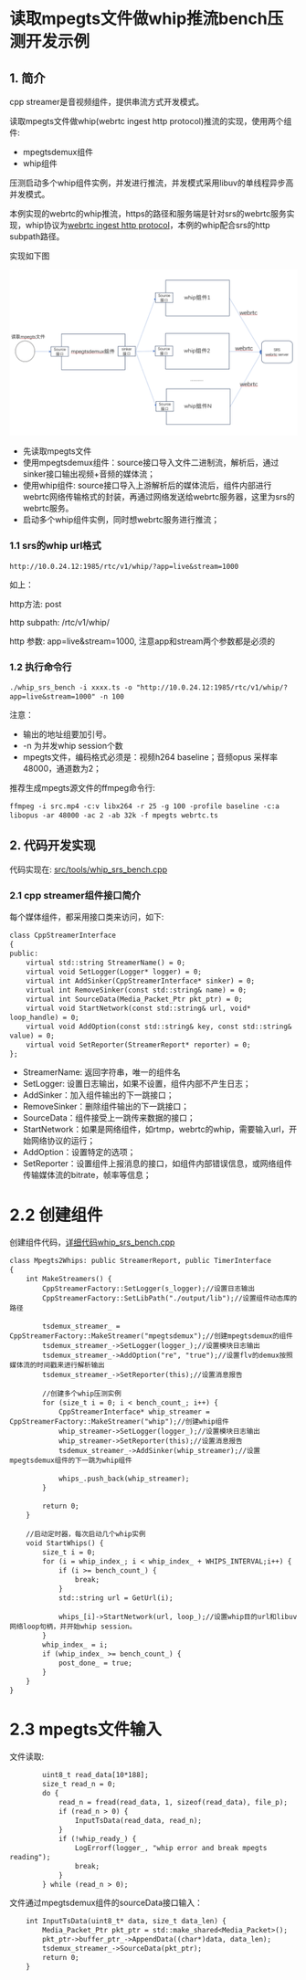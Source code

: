 # 读取mpegts文件做whip推流bench压测开发示例
## 1. 简介
cpp streamer是音视频组件，提供串流方式开发模式。

读取mpegts文件做whip(webrtc ingest http protocol)推流的实现，使用两个组件:
* mpegtsdemux组件
* whip组件

压测启动多个whip组件实例，并发进行推流，并发模式采用libuv的单线程异步高并发模式。

本例实现的webrtc的whip推流，https的路径和服务端是针对srs的webrtc服务实现，whip协议为[webrtc ingest http protocol](https://www.ietf.org/archive/id/draft-ietf-wish-whip-08.txt)，本例的whip配合srs的http subpath路径。

实现如下图

![cpp_stream exampe1](imgs/mpegts2whip_srs_bench.png)

* 先读取mpegts文件
* 使用mpegtsdemux组件：source接口导入文件二进制流，解析后，通过sinker接口输出视频+音频的媒体流；
* 使用whip组件: source接口导入上游解析后的媒体流后，组件内部进行webrtc网络传输格式的封装，再通过网络发送给webrtc服务器，这里为srs的webrtc服务。
* 启动多个whip组件实例，同时想webrtc服务进行推流；

### 1.1 srs的whip url格式
```
http://10.0.24.12:1985/rtc/v1/whip/?app=live&stream=1000
```
如上：

http方法: post

http subpath: /rtc/v1/whip/

http 参数: app=live&stream=1000, 注意app和stream两个参数都是必须的

### 1.2 执行命令行
```
./whip_srs_bench -i xxxx.ts -o "http://10.0.24.12:1985/rtc/v1/whip/?app=live&stream=1000" -n 100
```

注意：
* 输出的地址组要加引号。
* -n 为并发whip session个数
* mpegts文件，编码格式必须是：视频h264 baseline；音频opus 采样率48000，通道数为2；

推荐生成mpegts源文件的ffmpeg命令行: 
```
ffmpeg -i src.mp4 -c:v libx264 -r 25 -g 100 -profile baseline -c:a libopus -ar 48000 -ac 2 -ab 32k -f mpegts webrtc.ts
```

## 2. 代码开发实现
代码实现在: [src/tools/whip_srs_bench.cpp](../src/tools/whip_srs_bench.cpp)

### 2.1 cpp streamer组件接口简介
每个媒体组件，都采用接口类来访问，如下:
```
class CppStreamerInterface
{
public:
    virtual std::string StreamerName() = 0;
    virtual void SetLogger(Logger* logger) = 0;
    virtual int AddSinker(CppStreamerInterface* sinker) = 0;
    virtual int RemoveSinker(const std::string& name) = 0;
    virtual int SourceData(Media_Packet_Ptr pkt_ptr) = 0;
    virtual void StartNetwork(const std::string& url, void* loop_handle) = 0;
    virtual void AddOption(const std::string& key, const std::string& value) = 0;
    virtual void SetReporter(StreamerReport* reporter) = 0;
};
```
* StreamerName: 返回字符串，唯一的组件名
* SetLogger: 设置日志输出，如果不设置，组件内部不产生日志；
* AddSinker：加入组件输出的下一跳接口；
* RemoveSinker：删除组件输出的下一跳接口；
* SourceData：组件接受上一跳传来数据的接口；
* StartNetwork：如果是网络组件，如rtmp，webrtc的whip，需要输入url，开始网络协议的运行；
* AddOption：设置特定的选项；
* SetReporter：设置组件上报消息的接口，如组件内部错误信息，或网络组件传输媒体流的bitrate，帧率等信息；

# 2.2 创建组件
创建组件代码，[详细代码whip_srs_bench.cpp](../src/tools/whip_srs_bench.cpp)
```
class Mpegts2Whips: public StreamerReport, public TimerInterface
{
    int MakeStreamers() {
        CppStreamerFactory::SetLogger(s_logger);//设置日志输出
        CppStreamerFactory::SetLibPath("./output/lib");//设置组件动态库的路径

        tsdemux_streamer_ = CppStreamerFactory::MakeStreamer("mpegtsdemux");//创建mpegtsdemux的组件
        tsdemux_streamer_->SetLogger(logger_);//设置模块日志输出
        tsdemux_streamer_->AddOption("re", "true");//设置flv的demux按照媒体流的时间戳来进行解析输出
        tsdemux_streamer_->SetReporter(this);//设置消息报告
 
        //创建多个whip压测实例
        for (size_t i = 0; i < bench_count_; i++) {
            CppStreamerInterface* whip_streamer = CppStreamerFactory::MakeStreamer("whip");//创建whip组件
            whip_streamer->SetLogger(logger_);//设置模块日志输出
            whip_streamer->SetReporter(this);//设置消息报告
            tsdemux_streamer_->AddSinker(whip_streamer);//设置mpegtsdemux组件的下一跳为whip组件

            whips_.push_back(whip_streamer);
        }

        return 0;
    }

    //启动定时器，每次启动几个whip实例
    void StartWhips() {
        size_t i = 0;
        for (i = whip_index_; i < whip_index_ + WHIPS_INTERVAL;i++) {
            if (i >= bench_count_) {
                break;
            }
            std::string url = GetUrl(i);

            whips_[i]->StartNetwork(url, loop_);//设置whip目的url和libuv网络loop句柄，并开始whip session。
        }
        whip_index_ = i;
        if (whip_index_ >= bench_count_) {
            post_done_ = true;
        }
    }
}
```

# 2.3 mpegts文件输入
文件读取:
```
        uint8_t read_data[10*188];
        size_t read_n = 0;
        do {
            read_n = fread(read_data, 1, sizeof(read_data), file_p);
            if (read_n > 0) {
                InputTsData(read_data, read_n);
            }
            if (!whip_ready_) {
                LogErrorf(logger_, "whip error and break mpegts reading");
                break;
            }
        } while (read_n > 0);
```
文件通过mpegtsdemux组件的sourceData接口输入：
```
    int InputTsData(uint8_t* data, size_t data_len) {
        Media_Packet_Ptr pkt_ptr = std::make_shared<Media_Packet>();
        pkt_ptr->buffer_ptr_->AppendData((char*)data, data_len);
        tsdemux_streamer_->SourceData(pkt_ptr);
        return 0;
    }
```

